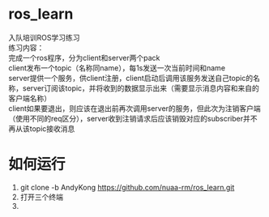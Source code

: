 # ros_learn
入队培训ROS学习练习  
练习内容：  
完成一个ros程序，分为client和server两个pack  
client发布一个topic（名称同name），每1s发送一次当前时间和name  
server提供一个服务，供client注册，client启动后调用该服务发送自己topic的名称，server订阅该topic，并将收到的数据显示出来（需要显示消息内容和来自的客户端名称）  
client如果要退出，则应该在退出前再次调用server的服务，但此次为注销客户端（使用不同的req区分），server收到注销请求后应该销毁对应的subscriber并不再从该topic接收消息
# 如何运行  
1. git clone -b AndyKong https://github.com/nuaa-rm/ros_learn.git
2. 打开三个终端
3. 
